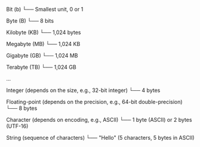 Bit (b)
└── Smallest unit, 0 or 1

Byte (B)
└── 8 bits

Kilobyte (KB)
└── 1,024 bytes

Megabyte (MB)
└── 1,024 KB

Gigabyte (GB)
└── 1,024 MB

Terabyte (TB)
└── 1,024 GB

...

Integer (depends on the size, e.g., 32-bit integer)
└── 4 bytes

Floating-point (depends on the precision, e.g., 64-bit double-precision)
└── 8 bytes

Character (depends on encoding, e.g., ASCII)
└── 1 byte (ASCII) or 2 bytes (UTF-16)

String (sequence of characters)
└── "Hello" (5 characters, 5 bytes in ASCII)
